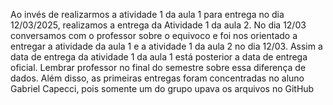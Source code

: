 Ao invés de realizarmos a atividade 1 da aula 1 para entrega no dia 12/03/2025, realizamos a entrega da Atividade 1 da aula 2. No dia 12/03 conversamos com o professor sobre o equivoco e foi nos orientado a entregar a atividade da aula 1 e a atividade 1 da aula 2 no dia 12/03. Assim a data de entrega da atividade 1 da aula 1 está posterior a data de entrega oficial. Lembrar professor no final do semestre sobre essa diferença de dados.
Além disso, as primeiras entregas foram concentradas no aluno Gabriel Capecci, pois somente um do grupo upava os arquivos no GitHub
